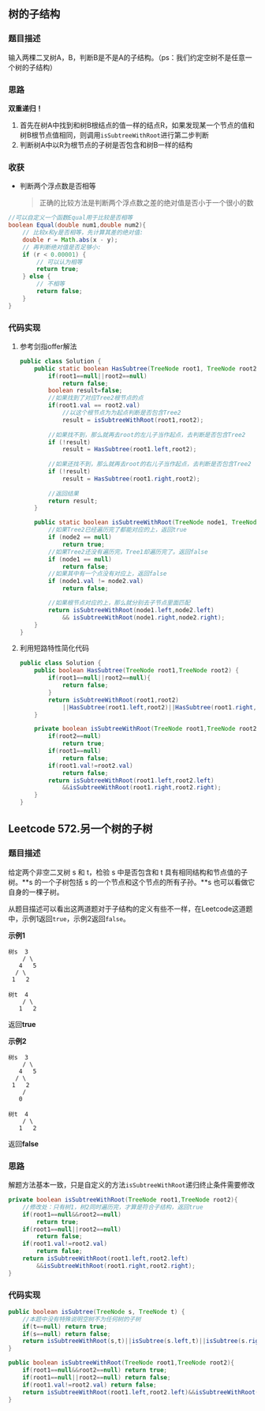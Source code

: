 ## 树的子结构

### 题目描述

输入两棵二叉树A，B，判断B是不是A的子结构。（ps：我们约定空树不是任意一个树的子结构）

### 思路

**双重递归！**

1. 首先在树A中找到和树B根结点的值一样的结点R，如果发现某一个节点的值和树B根节点值相同，则调用`isSubtreeWithRoot`进行第二步判断
2. 判断树A中以R为根节点的子树是否包含和树B一样的结构

### 收获

* 判断两个浮点数是否相等

  > 正确的比较方法是判断两个浮点数之差的绝对值是否小于一个很小的数

```java
//可以自定义一个函数Equal用于比较是否相等
boolean Equal(double num1,double num2){
    // 比较x和y是否相等，先计算其差的绝对值:
    double r = Math.abs(x - y);
    // 再判断绝对值是否足够小:
    if (r < 0.00001) {
        // 可以认为相等
        return true;
    } else {
        // 不相等
        return false;
    }
}
```

### 代码实现

1. 参考剑指offer解法

   ```java
   public class Solution {
       public static boolean HasSubtree(TreeNode root1, TreeNode root2) {
           if(root1==null||root2==null)
               return false;
           boolean result=false;
           //如果找到了对应Tree2根节点的点
           if(root1.val == root2.val)
               //以这个根节点为为起点判断是否包含Tree2
               result = isSubtreeWithRoot(root1,root2);
           
           //如果找不到，那么就再去root的左儿子当作起点，去判断是否包含Tree2
           if (!result) 
               result = HasSubtree(root1.left,root2);
           
           //如果还找不到，那么就再去root的右儿子当作起点，去判断是否包含Tree2
           if (!result) 
               result = HasSubtree(root1.right,root2);
           
           //返回结果
           return result;
       }
   
       public static boolean isSubtreeWithRoot(TreeNode node1, TreeNode node2) {
           //如果Tree2已经遍历完了都能对应的上，返回true
           if (node2 == null) 
               return true;
           //如果Tree2还没有遍历完，Tree1却遍历完了。返回false
           if (node1 == null) 
               return false;
           //如果其中有一个点没有对应上，返回false
           if (node1.val != node2.val) 
               return false;
   
           //如果根节点对应的上，那么就分别去子节点里面匹配
           return isSubtreeWithRoot(node1.left,node2.left) 
               && isSubtreeWithRoot(node1.right,node2.right);
       }
   }
   ```

2. 利用短路特性简化代码

   ```java
   public class Solution {
       public boolean HasSubtree(TreeNode root1,TreeNode root2) {
           if(root1==null||root2==null){
               return false;
           }
           return isSubtreeWithRoot(root1,root2)
               ||HasSubtree(root1.left,root2)||HasSubtree(root1.right,root2);
       }
   
       private boolean isSubtreeWithRoot(TreeNode root1,TreeNode root2){
           if(root2==null)
               return true;
           if(root1==null)
               return false;
           if(root1.val!=root2.val)
               return false;
           return isSubtreeWithRoot(root1.left,root2.left)
               &&isSubtreeWithRoot(root1.right,root2.right);
       }
   }
   ```


## Leetcode 572.另一个树的子树

### 题目描述

给定两个非空二叉树 s 和 t，检验 s 中是否包含和 t 具有相同结构和节点值的子树。**s 的一个子树包括 s 的一个节点和这个节点的所有子孙。**s 也可以看做它自身的一棵子树。

从题目描述可以看出这两道题对于子结构的定义有些不一样，在Leetcode这道题中，示例1返回`true`，示例2返回`false`。

**示例1**

```
树s  3
    / \
   4   5
  / \
 1   2
```

```
树t  4 
    / \
   1   2
```

返回**true**

**示例2**

```
树s  3
    / \
   4   5
  / \
 1   2
    /
   0 
```

```
树t  4 
    / \
   1   2
```

返回**false**

### 思路

解题方法基本一致，只是自定义的方法`isSubtreeWithRoot`递归终止条件需要修改

```java
private boolean isSubtreeWithRoot(TreeNode root1,TreeNode root2){
    //修改处：只有树1，树2同时遍历完，才算是符合子结构，返回true
    if(root1==null&&root2==null)
        return true;
    if(root1==null||root2==null)
        return false;
    if(root1.val!=root2.val)
        return false;
    return isSubtreeWithRoot(root1.left,root2.left)
        &&isSubtreeWithRoot(root1.right,root2.right);
}
```

### 代码实现

```java
public boolean isSubtree(TreeNode s, TreeNode t) {
    //本题中没有特殊说明空树不为任何树的子树
    if(t==null) return true;
    if(s==null) return false;
    return isSubtreeWithRoot(s,t)||isSubtree(s.left,t)||isSubtree(s.right,t);
}

public boolean isSubtreeWithRoot(TreeNode root1,TreeNode root2){
    if(root1==null&&root2==null) return true;
    if(root1==null||root2==null) return false;
    if(root1.val!=root2.val) return false;
    return isSubtreeWithRoot(root1.left,root2.left)&&isSubtreeWithRoot(root1.right,root2.right);
}
```

